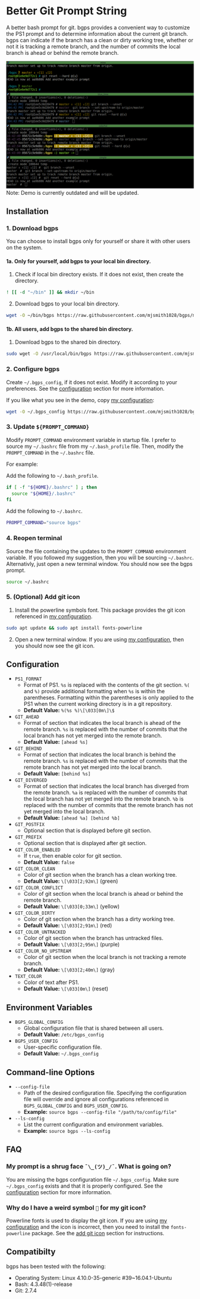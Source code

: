 # Better Git Prompt String
A better bash prompt for git. bgps provides a convenient way to customize
the PS1 prompt and to determine information about the current git branch. 
bgps can indicate if the branch has a clean or dirty working tree, whether
or not it is tracking a remote branch, and the number of commits the local
branch is ahead or behind the remote branch.

![demo](screenshots/demo.gif)
Note: Demo is currently outdated and will be updated.

## Installation
### 1. Download bgps
You can choose to install bgps only for yourself or share it with other users 
on the system.
#### 1a. Only for yourself, add bgps to your local bin directory.
1. Check if local bin directory exists. If it does not exist, then create the 
directory. 
```bash
! [[ -d "~/bin" ]] && mkdir ~/bin
```
2. Download bgps to your local bin directory.
```bash
wget -O ~/bin/bgps https://raw.githubusercontent.com/mjsmith1028/bgps/master/bgps 
```
#### 1b. All users, add bgps to the shared bin directory.
1. Download bgps to the shared bin directory.
```bash
sudo wget -O /usr/local/bin/bgps https://raw.githubusercontent.com/mjsmith1028/bgps/master/bgps
```
### 2. Configure bgps
Create `~/.bgps_config`, if it does not exist. Modify it according to your 
preferences. See the [configuration](#configuration) section for more information.

If you like what you see in the demo, copy [my configuration](examples/mine):
```bash
wget -O ~/.bgps_config https://raw.githubusercontent.com/mjsmith1028/bgps/master/examples/mine
```
### 3. Update `${PROMPT_COMMAND}`
Modify `PROMPT_COMMAND` environment variable in startup file.  I prefer to 
source my `~/.bashrc` file from my `~/.bash_profile` file. Then, modify the
`PROMPT_COMMAND` in the `~/.bashrc` file.

For example:

Add the following to `~/.bash_profile`.
```bash
if [ -f "${HOME}/.bashrc" ] ; then
  source "${HOME}/.bashrc"
fi
```
Add the following to `~/.bashrc`.
```bash
PROMPT_COMMAND="source bgps"
```
### 4. Reopen terminal
Source the file containing the updates to the `PROMPT_COMMAND` environment
variable. If you followed my suggestion, then you will be sourcing `~/.bashrc`.
Alternativly, just open a new terminal window. You should now see the bgps 
prompt.
```bash
source ~/.bashrc
```
### 5. (Optional) Add git icon
1. Install the powerline symbols font. This package provides the git icon 
referenced in [my configuration](examples/mine).
```bash
sudo apt update && sudo apt install fonts-powerline
```
2. Open a new terminal window. If you are using [my configuration](examples/mine),
then you should now see the git icon.

## Configuration
- `PS1_FORMAT`
  - Format of PS1. `%s` is replaced with the contents of the git section. `%(` and `%)` provide additional formatting when `%s` is within the parentheses. Formatting within the parentheses is only applied to the PS1 when the current working directory is in a git repository.
  - **Default Value:** `%(%s %)\[\033[0m\]\$ `
- `GIT_AHEAD`
  - Format of section that indicates the local branch is ahead of the remote branch. `%s` is replaced with the number of commits that the local branch has not yet merged into the remote branch.
  - **Default Value:** `[ahead %s]`
- `GIT_BEHIND`
  - Format of section that indicates the local branch is behind the remote branch. `%s` is replaced with the number of commits that the remote branch has not yet merged into the local branch.
  - **Default Value:** `[behind %s]`
- `GIT_DIVERGED`
  - Format of section that indicates the local branch has diverged from the remote branch. `%a` is replaced with the number of commits that the local branch has not yet merged into the remote branch. `%b` is replaced with the number of commits that the remote branch has not yet merged into the local branch.
  - **Default Value:** `[ahead %a] [behind %b]`
- `GIT_POSTFIX`
  - Optional section that is displayed before git section.                          
- `GIT_PREFIX`
  - Optional section that is displayed after git section.                           
- `GIT_COLOR_ENABLED`
  - If `true`, then enable color for git section.                                   
  - **Default Value:** `false`
- `GIT_COLOR_CLEAN`
  - Color of git section when the branch has a clean working tree.                  
  - **Default Value:** `\[\033[2;92m\]` (green)
- `GIT_COLOR_CONFLICT`
  - Color of git section when the local branch is ahead or behind the remote branch.
  - **Default Value:** `\[\033[0;33m\]` (yellow)
- `GIT_COLOR_DIRTY`
  - Color of git section when the branch has a dirty working tree.                  
  - **Default Value:** `\[\033[2;91m\]` (red)
- `GIT_COLOR_UNTRACKED`
  - Color of git section when the branch has untracked files.                       
  - **Default Value:** `\[\033[2;95m\]` (purple)
- `GIT_COLOR_NO_UPSTREAM`
  - Color of git section when the local branch is not tracking a remote branch.     
  - **Default Value:** `\[\033[2;40m\]` (gray)
- `TEXT_COLOR`
  - Color of text after PS1.                                                        
  - **Default Value:** `\[\033[0m\]` (reset)

## Environment Variables
- `BGPS_GLOBAL_CONFIG`
  - Global configuration file that is shared between all users.
  - **Default Value:** `/etc/bgps_config`
- `BGPS_USER_CONFIG`
  - User-specific configuration file.                          
  - **Default Value:** `~/.bgps_config`

## Command-line Options
- `--config-file`
  - Path of the desired configuration file. Specifying the configuration file will override and ignore all configurations referenced in `BGPS_GLOBAL_CONFIG` and `BGPS_USER_CONFIG`.
  - **Example:** `source bgps --config-file "/path/to/config/file"`
- `--ls-config`
  - List the current configuration and environment variables.
  - **Example:** `source bgps --ls-config`

## FAQ
### My prompt is a shrug face `¯\_(ツ)_/¯`. What is going on?
You are missing the bgps configuration file `~/.bgps_config`. Make sure 
`~/.bgps_config` exists and that it is properly configured. See the 
[configuration](#configuration) section for more information.

### Why do I have a weird symbol `` for my git icon?
Powerline fonts is used to display the git icon. If you are using 
[my configuration](examples/mine) and the icon is incorrect, then you need to
install the `fonts-powerline` package. See the
[add git icon](#5-optional-add-git-icon) section for instructions.

## Compatibilty
bgps has been tested with the following:
- Operating System: Linux 4.10.0-35-generic #39~16.04.1-Ubuntu
- Bash: 4.3.48(1)-release
- Git: 2.7.4
